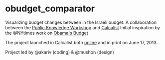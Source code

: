 obudget_comparator
==================

Visualizing budget changes between in the Israeli budget.
A collaboration between the [Public Knowledge Workshop](http://hasadna.ogr.il) and [Calcalist](http://calcalist.co.il)
Initial inspiration by the @NYtimes work on [Obama's Budget](http://www.nytimes.com/interactive/2012/02/13/us/politics/2013-budget-proposal-graphic.html)

The project launched in Calcalist both [online](http://calcalist.co.il/budget) and in print on June 17, 2013.

Project led by @akariv (coding) & @mushon (design)